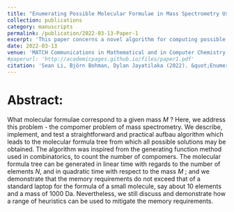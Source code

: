 ```yaml
---
title: "Enumerating Possible Molecular Formulae in Mass Spectrometry Using a Generating Function Based Method"
collection: publications
category: manuscripts
permalink: /publication/2022-03-13-Paper-1
excerpt: 'This paper concerns a novel algorithm for computing possible molecular formulae given a a nominal mass (formally, the money changing problem), using a method based on generating functions.'
date: 2022-03-13
venue: 'MATCH Communications in Mathematical and in Computer Chemistry'
#paperurl: 'http://academicpages.github.io/files/paper1.pdf'
citation: 'Sean Li, Björn Bohman, Dylan Jayatilaka (2022). &quot;Enumerating Possible Molecular Formulae in Mass Spectrometry Using a Generating Function Based Method.&quot; <i>MATCH Commun. Math. Comput. Chem</i>. 88(2).'
---
```

# Abstract:

What molecular formulae correspond to a given mass *M* ? Here, we address this problem - the compomer problem of mass spectrometry. We describe, implement, and test a straightforward and practical aufbau algorithm which leads to the molecular formula tree from which all possible solutions may be obtained. The algorithm was inspired from the generating function method used in combinatorics, to count the number of compomers. The molecular formula tree can be generated in linear time with regards to the number of elements *N*, and in quadratic time with respect to the mass *M* ; and we demonstrate that the memory requirements do not exceed that of a standard laptop for the formula of a small molecule, say about 10 elements and a mass of 1000 Da. Nevertheless, we still discuss and demonstrate how a range of heuristics can be used to mitigate the memory requirements. 
